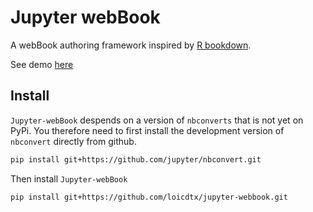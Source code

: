 # Jupyter webBook

A webBook authoring framework inspired by [R bookdown](https://github.com/rstudio/bookdown).

See demo [here](http://www.loicdutrieux.net/jupyter-webBook/intro.html)


## Install

`Jupyter-webBook` despends on a version of `nbconverts` that is not yet on PyPi. You therefore need to first install the development version of `nbconvert` directly from github.

```sh
pip install git+https://github.com/jupyter/nbconvert.git
```

Then install `Jupyter-webBook`

```sh
pip install git+https://github.com/loicdtx/jupyter-webbook.git
```
